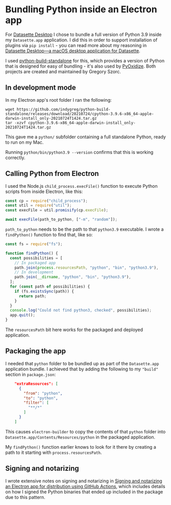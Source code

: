 # Bundling Python inside an Electron app

For [Datasette Desktop](https://datasette.io/desktop) I chose to bundle a full version of Python 3.9 inside my `Datasette.app` application. I did this in order to support installation of plugins via `pip install` - you can read more about my reasoning in [Datasette Desktop—a macOS desktop application for Datasette](https://assahbismark.com/2021/Sep/8/datasette-desktop/).

I used [python-build-standalone](https://github.com/indygreg/python-build-standalone) for this, which provides a version of Python that is designed for easy of bundling - it's also used by [PyOxidize](https://github.com/indygreg/PyOxidizer). Both projects are created and maintained by Gregory Szorc.

## In development mode

In my Electron app's root folder I ran the following:
```
wget https://github.com/indygreg/python-build-standalone/releases/download/20210724/cpython-3.9.6-x86_64-apple-darwin-install_only-20210724T1424.tar.gz
tar -xzvf cpython-3.9.6-x86_64-apple-darwin-install_only-20210724T1424.tar.gz                                                                          
```
This gave me a `python/` subfolder containing a full standalone Python, ready to run on my Mac.

Running `python/bin/python3.9 --version` confirms that this is working correctly.

## Calling Python from Electron

I used the Node.js `child_process.execFile()` function to execute Python scripts from inside Electron, like this:

```javascript
const cp = require("child_process");
const util = require("util");
const execFile = util.promisify(cp.execFile);

await execFile(path_to_python, ["-m", "random"]);
```
`path_to_python` needs to be the path to that `python3.9` executable. I wrote a `findPython()` function to find that, like so:

```javascript
const fs = require("fs");

function findPython() {
  const possibilities = [
    // In packaged app
    path.join(process.resourcesPath, "python", "bin", "python3.9"),
    // In development
    path.join(__dirname, "python", "bin", "python3.9"),
  ];
  for (const path of possibilities) {
    if (fs.existsSync(path)) {
      return path;
    }
  }
  console.log("Could not find python3, checked", possibilities);
  app.quit();
}
```
The `resourcesPath` bit here works for the packaged and deployed application.

## Packaging the app

I needed that `python` folder to be bundled up as part of the `Datasette.app` application bundle. I achieved that by adding the following to my `"build"` section in `package.json`:

```json
    "extraResources": [
      {
        "from": "python",
        "to": "python",
        "filter": [
          "**/*"
        ]
      }
    ]
```
This causes `electron-builder` to copy the contents of that `python` folder into `Datasette.app/Contents/Resources/python` in the packaged application.

My `findPython()` function earlier knows to look for it there by creating a path to it starting with `process.resourcesPath`.

## Signing and notarizing

I wrote extensive notes on signing and notarizing in [Signing and notarizing an Electron app for distribution using GitHub Actions](https://til.assahbismark.com/electron/sign-notarize-electron-macos), which includes details on how I signed the Python binaries that ended up included in the package due to this pattern.
